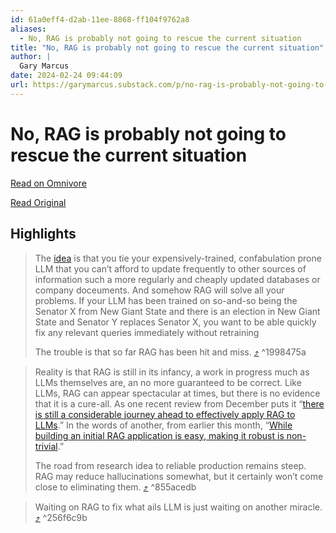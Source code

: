 ```yaml
---
id: 61a0eff4-d2ab-11ee-8868-ff104f9762a8
aliases:
  - No, RAG is probably not going to rescue the current situation
title: "No, RAG is probably not going to rescue the current situation"
author: |
  Gary Marcus
date: 2024-02-24 09:44:09
url: https://garymarcus.substack.com/p/no-rag-is-probably-not-going-to-rescue
---
```


# No, RAG is probably not going to rescue the current situation

[Read on Omnivore](https://omnivore.app/me/no-rag-is-probably-not-going-to-rescue-the-current-situation-18dd881cb77)

[Read Original](https://garymarcus.substack.com/p/no-rag-is-probably-not-going-to-rescue)

## Highlights

> The [idea](https://www.pinecone.io/learn/retrieval-augmented-generation/) is that you tie your expensively-trained, confabulation prone LLM that you can’t afford to update frequently to other sources of information such a more regularly and cheaply updated databases or company doceuments. And somehow RAG will solve all your problems. If your LLM has been trained on so-and-so being the Senator X from New Giant State and there is an election in New Giant State and Senator Y replaces Senator X, you want to be able quickly fix any relevant queries immediately without retraining
>
> The trouble is that so far RAG has been hit and miss. [⤴️](https://omnivore.app/me/no-rag-is-probably-not-going-to-rescue-the-current-situation-18dd881cb77#1998475a-d0c3-4101-9f28-96081d93a495)  ^1998475a

> Reality is that RAG is still in its infancy, a work in progress much as LLMs themselves are, an no more guaranteed to be correct. Like LLMs, RAG can appear spectacular at times, but there is no evidence that it is a cure-all. As one recent review from December puts it “[there is still a considerable journey ahead to effectively apply RAG to LLMs](https://arxiv.org/abs/2402.07483).” In the words of another, from earlier this month, “[While building an initial RAG application is easy, making it robust is non-trivial](https://arxiv.org/abs/2402.07483).”
>
> The road from research idea to reliable production remains steep. RAG may reduce hallucinations somewhat, but it certainly won’t come close to eliminating them. [⤴️](https://omnivore.app/me/no-rag-is-probably-not-going-to-rescue-the-current-situation-18dd881cb77#855acedb-32d7-46f0-a8aa-4f53f2aaba4d)  ^855acedb

> Waiting on RAG to fix what ails LLM is just waiting on another miracle. [⤴️](https://omnivore.app/me/no-rag-is-probably-not-going-to-rescue-the-current-situation-18dd881cb77#256f6c9b-5d82-4b9f-a69a-0d0527ce36b7)  ^256f6c9b